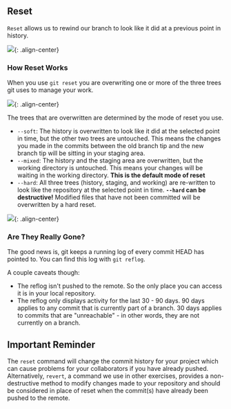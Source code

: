 [//]: # "This is used in the Git Out of Trouble course"

## Reset

 `Reset` allows us to rewind our branch to look like it did at a previous point in history.

 ![]({{site.baseurl}}/images/reset-visual.jpg){: .align-center}

### How Reset Works

 When you use `git reset` you are overwriting one or more of the three trees git uses to manage your work.

 ![]({{site.baseurl}}/images/two-stage-commit-a.jpg){: .align-center}

 The trees that are overwritten are determined by the mode of reset you use.

 - `--soft`: The history is overwritten to look like it did at the selected point in time, but the other two trees are untouched. This means the changes you made in the commits between the old branch tip and the new branch tip will be sitting in your staging area.
 - `--mixed`: The history and the staging area are overwritten, but the working directory is untouched. This means your changes will be waiting in the working directory. **This is the default mode of reset**
 - `--hard`: All three trees (history, staging, and working) are re-written to look like the repository at the selected point in time. **`--hard` can be destructive!** Modified files that have not been committed will be overwritten by a hard reset.

 ![]({{site.baseurl}}/images/reset-modes.jpg){: .align-center}

### Are They Really Gone?

 The good news is, git keeps a running log of every commit HEAD has pointed to. You can find this log with `git reflog`.

 A couple caveats though:

 - The reflog isn't pushed to the remote. So the only place you can access it is in your local repository.
 - The reflog only displays activity for the last 30 - 90 days. 90 days applies to any commit that is currently part of a branch. 30 days applies to commits that are "unreachable" - in other words, they are not currently on a branch.

## Important Reminder

 The `reset` command will change the commit history for your project which can cause problems for your collaborators if you have already pushed. Alternatively, `revert`, a command we use in other exercises, provides a non-destructive method to modify changes made to your repository and should be considered in place of reset when the commit(s) have already been pushed to the remote.
